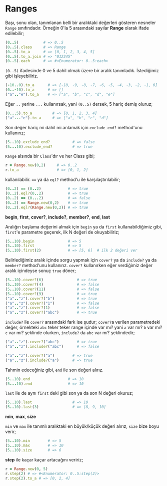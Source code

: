 # Ranges

Başı, sonu olan, tanımlanan belli bir aralıktaki değerleri gösteren nesneler `Range` sınıfındadır. Örneğin 0'la 5 arasındaki sayılar **Range** olarak ifade edilebilir;

```ruby
(0..5)           # => 0..5
(0..5).class     # => Range
(0..5).to_a      # => [0, 1, 2, 3, 4, 5]
(0..5).to_a.join # => "012345"
(0..5).each      # => #<Enumerator: 0..5:each>
```

`(0..5)` ifadesinde 0 ve 5 dahil olmak üzere bir aralık tanımladık. İstediğimiz gibi işleyebiliriz.

```ruby
(-10..0).to_a      # => [-10, -9, -8, -7, -6, -5, -4, -3, -2, -1, 0]
(0..-10).to_a      # => []
("a".."e").to_a    # => ["a", "b", "c", "d", "e"]
```

Eğer `..` yerine `...` kullanırsak, yani `(0..5)` dersek, 5 hariç demiş oluruz;

```ruby
(0...5).to_a         # => [0, 1, 2, 3, 4]
("a"..."e").to_a     # => ["a", "b", "c", "d"]
```

Son değer hariç mi dahil mi anlamak için `exclude_end?` method'unu kullanırız;

```ruby
(5..10).exclude_end?          # => false
(5...10).exclude_end?         # => true
```

`Range` alsında bir `Class`'dır ve her Class gibi;

```ruby
r = Range.new(0,2)     # => 0..2
r.to_a                 # => [0, 1, 2]
```
kullanılabilir. `==` ya da `eql?` method'u ile karşılaştırılabilir;

```ruby
(0..2) == (0..2)            # => true
(0..2).eql?(0..2)           # => true
(0..2) == (0...2)           # => false
(0..2) == Range.new(0,2)    # => true
(0..2).eql?(Range.new(0,2)) # => true
```

**begin**, **first**, **cover?**, **include?**, **member?**, **end**, **last**

Aralığın başlama değerini almak için `begin` ya da `first` kullanabildiğimiz gibi, `first`'e parametre geçerek, ilk N değeri de okuyabiliriz;

```ruby
(5..10).begin               # => 5
(5..10).first               # => 5
(5..10).first(2)            # => [5, 6]  # ilk 2 değeri ver
```

Belirlediğimiz aralık içinde sorgu yapmak için `cover?` ya da `include?` ya da `member?` method'unu kullanırız. `cover?` kullanırken eğer verdiğimiz değer aralık içindeyse sonuç `true` döner;

```ruby
(5..10).cover?(6)               # => true
(5..10).cover?(4)               # => false
(5..10).cover?(11)              # => false
(5..10).cover?(9)               # => true
("a".."z").cover?("b")          # => true
("a".."z").cover?("1")          # => false
("a".."z").cover?(1)            # => false
("a".."z").cover?("abc")        # => true
```

`include?` ile `cover?` arasındaki fark ise şudur; `cover?`a verilen parametredeki değer, örnekteki `abc` teker teker range içinde var mı? yani `a` var mı? `b` var mı? `c` var mı? şeklinde olurken, `include?` da `abc` var mı? şeklindedir;

```ruby
("a".."z").cover?("abc")        # => true
("a".."z").include?("abc")      # => false

("a".."z").cover?("a")        # => true
("a".."z").include?("a")      # => true
```

Tahmin edeceğiniz gibi, `end` ile son değeri alırız.

```ruby
(5..10).end                 # => 10
(5...10).end                # => 10
```

`last` ile de aynı `first` deki gibi son ya da son N değeri okuruz;

```ruby
(5..10).last                  # => 10
(5..10).last(3)               # => [8, 9, 10]
```

**min**, **max**, **size**

`min` ve `max` ile tanımlı aralıktaki en büyük/küçük değeri alırız, `size` bize boyu verir;

```ruby
(5..10).min        # => 5
(5..10).max        # => 10
(5..10).size       # => 6
```

**step** ile kaçar kaçar artacağını veririz;

```ruby
r = Range.new(0, 5)
r.step(2) # => #<Enumerator: 0..5:step(2)>
r.step(2).to_a # => [0, 2, 4]
```
